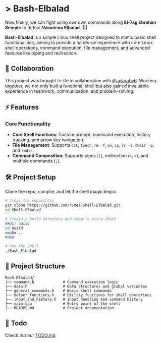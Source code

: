 # > Bash-Elbalad 

Now finally, we can fight using owr own commands along **El-7ag Ebrahim Semple** to defeat **Valanteno Elbalad**. ☝🏻


**Bash-Elbalad** is a simple Linux shell project designed to mimic basic shell functionalities, aiming to provide a hands-on experience with core Linux shell operations, command execution, file management, and advanced features like piping and redirection.


## 🤝 Collaboration

This project was brought to life in collaboration with [@aelaraby6](https://github.com/aelaraby6). Working together, we not only built a functional shell but also gained invaluable experience in teamwork, communication, and problem-solving.


## ⚡ Features

### **Core Functionality**
- **Core Shell Functions**: Custom prompt, command execution, history tracking, and arrow key navigation.  
- **File Management**: Supports `cat`, `touch`, `rm -f`, `mv`, `cp`, `ls -l`, `mkdir -p`, and `rmdir`.  
- **Command Composition**: Supports pipes (`|`), redirection (`>`, `<`), and multiple commands (`;`).  


## 🛠️ Project Setup

Clone the repo, compile, and let the shell magic begin:

```bash
# Clone the repository
git clone https://github.com/r6mez/Shell-Elbalad.git
cd Shell-Elbalad

# Create a build directory and compile using CMake
mkdir build
cd build
cmake ..
make

# Run the shell
./Bash_Elbalad
```

## 📂 Project Structure
```
Bash-Elbalad/
├── command.h             # Command execution logic
├── data.h                # Data structures and global variables
├── general_commands.h    # Basic shell commands
├── helper_functions.h    # Utility functions for shell operations
├── input_and_history.h   # Input handling and command history
├── main.cpp              # Entry point of the shell
│── README.md             # Project documentation

```


## 📝 Todo

Check out our [TODO.md](TODO.md).